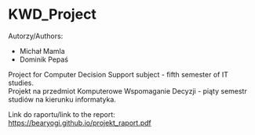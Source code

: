 # KWD_Project
Autorzy/Authors: 
- Michał Mamla 
- Dominik Pepaś

Project for Computer Decision Support subject - fifth semester of IT studies.  
Projekt na przedmiot Komputerowe Wspomaganie Decyzji - piąty semestr studiów na kierunku informatyka.   

Link do raportu/link to the report: 
https://bearyogi.github.io/projekt_raport.pdf

